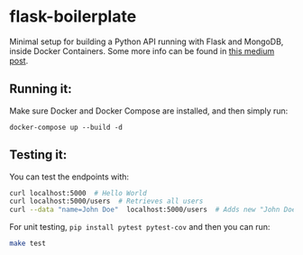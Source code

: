 # flask-boilerplate
Minimal setup for building a Python API running with Flask and MongoDB, inside Docker Containers. Some more info can be found in [this medium post](https://medium.com/@gabimelo/developing-a-flask-api-in-a-docker-container-with-uwsgi-and-nginx-e089e43ed90e).

## Running it:

Make sure Docker and Docker Compose are installed, and then simply run:

```
docker-compose up --build -d
```

## Testing it:

You can test the endpoints with:
```bash
curl localhost:5000  # Hello World
curl localhost:5000/users  # Retrieves all users
curl --data "name=John Doe"  localhost:5000/users  # Adds new "John Doe" user
```

For unit testing, `pip install pytest pytest-cov` and then you can run:
```bash
make test
``` 
